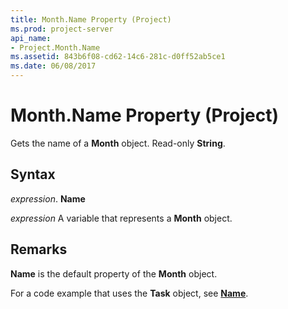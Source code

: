 ```yaml
---
title: Month.Name Property (Project)
ms.prod: project-server
api_name:
- Project.Month.Name
ms.assetid: 843b6f08-cd62-14c6-281c-d0ff52ab5ce1
ms.date: 06/08/2017
---
```



# Month.Name Property (Project)

Gets the name of a  **Month** object. Read-only **String**.


## Syntax

 _expression_. **Name**

 _expression_ A variable that represents a **Month** object.


## Remarks

 **Name** is the default property of the **Month** object.

For a code example that uses the  **Task** object, see **[Name](Project.Task.Name.md)**.


